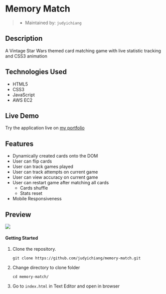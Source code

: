 # Memory Match

> - Maintained by: `judyichiang`


## Description

A Vintage Star Wars themed card matching game with live statistic tracking and CSS3 animation

## Technologies Used

- HTML5
- CSS3
- JavaScript
- AWS EC2

## Live Demo
Try the application live on [my portfolio](http://memory-match.judyichiang.com)

## Features
- Dynamically created cards onto the DOM
- User can flip cards
- User can track games played
- User can track attempts on current game
- User can view accuracy on current game
- User can restart game after matching all cards
    - Cards shuffle
    - Stats reset
- Mobile Responsiveness

## Preview

![](assets//images/star-wars/darthVend.gif)

#### Getting Started

1. Clone the repository.

    ```shell
    git clone https://github.com/judyichiang/memory-match.git
    ```

2. Change directory to clone folder

    ```shell
    cd memory-match/
    ```

3. Go to `index.html` in Text Editor and open in browser
